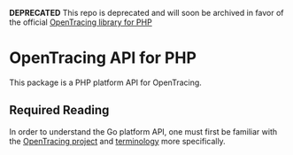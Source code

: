 **DEPRECATED** This repo is deprecated and will soon be archived in favor of the official [OpenTracing library for PHP](https://github.com/opentracing/opentracing-php) 

# OpenTracing API for PHP

This package is a PHP platform API for OpenTracing.

## Required Reading

In order to understand the Go platform API, one must first be familiar with the
[OpenTracing project](http://opentracing.io) and
[terminology](http://opentracing.io/documentation/pages/spec.html) more specifically.
